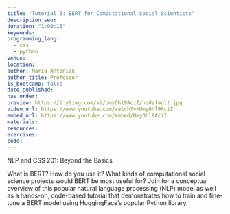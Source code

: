 ```yaml
---
title: "Tutorial 5: BERT for Computational Social Scientists"
description_seo:
duration: "1:00:15"
keywords:
programming_lang:
  - css
  - python
venue:
location:
author: Maria Antoniak
author_title: Professor
is_bootcamp: false
date_published:
has_order:
preview: https://i.ytimg.com/vi/UmyOhl9AciI/hqdefault.jpg
video_url: https://www.youtube.com/watch?v=UmyOhl9AciI
embed_url: https://www.youtube.com/embed/UmyOhl9AciI
materials:
resources:
exercises:
code:
---
```


NLP and CSS 201: Beyond the Basics

What is BERT? How do you use it? What kinds of computational social science projects would BERT be most useful for? Join for a conceptual overview of this popular natural language processing (NLP) model as well as a hands-on, code-based tutorial that demonstrates how to train and fine-tune a BERT model using HuggingFace’s popular Python library.
